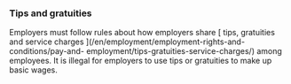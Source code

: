 ###  Tips and gratuities

Employers must follow rules about how employers share [ tips, gratuities and
service charges ](/en/employment/employment-rights-and-conditions/pay-and-
employment/tips-gratuities-service-charges/) among employees. It is illegal
for employers to use tips or gratuities to make up basic wages.
